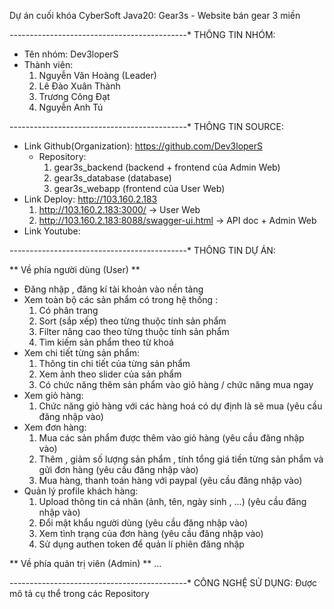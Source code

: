Dự án cuối khóa CyberSoft Java20: Gear3s - Website bán gear 3 miền

*-*-*-*-*-*-*-*-*-*-*-*-*-*-*-*-*-*-*-*-*-*-*-*-*-*-*-*-*-*-*-*-*-*-*-*-*-*-*-*-*-*-*-*-*
THÔNG TIN NHÓM:

* Tên nhóm: Dev3loperS
* Thành viên:
	1. Nguyễn Văn Hoàng (Leader)
	2. Lê Đào Xuân Thành
	3. Trương Công Đạt
	4. Nguyễn Anh Tú

*-*-*-*-*-*-*-*-*-*-*-*-*-*-*-*-*-*-*-*-*-*-*-*-*-*-*-*-*-*-*-*-*-*-*-*-*-*-*-*-*-*-*-*-*
THÔNG TIN SOURCE:

* Link Github(Organization): https://github.com/Dev3loperS
  * Repository:
	1. gear3s_backend (backend + frontend của Admin Web)
	2. gear3s_database (database)
	3. gear3s_webapp (frontend của User Web)
* Link Deploy: http://103.160.2.183
	1. http://103.160.2.183:3000/ -> User Web
	2. http://103.160.2.183:8088/swagger-ui.html -> API doc + Admin Web
* Link Youtube: 

*-*-*-*-*-*-*-*-*-*-*-*-*-*-*-*-*-*-*-*-*-*-*-*-*-*-*-*-*-*-*-*-*-*-*-*-*-*-*-*-*-*-*-*-*
THÔNG TIN DỰ ÁN:

** Về phía người dùng (User) **

* Đăng nhập , đăng kí tài khoản vào nền tảng
* Xem toàn bộ các sản phẩm có trong hệ thống :
	1. Có phân trang
	2. Sort (sắp xếp) theo từng thuộc tính sản phẩm
	3. Filter nâng cao theo từng thuộc tính sản phẩm
	4. Tìm kiếm sản phẩm theo từ khoá
* Xem chi tiết từng sản phẩm:
	1. Thông tin chi tiết của từng sản phẩm
	2. Xem ảnh theo slider của sản phẩm
	3. Có chức năng thêm sản phẩm vào giỏ hàng / chức năng mua ngay
* Xem giỏ hàng:
	1. Chức năng giỏ hàng với các hàng hoá có dự định là sẽ mua (yêu cầu đăng nhập vào)
* Xem đơn hàng:
	1. Mua các sản phẩm được thêm vào giỏ hàng (yêu cầu đăng nhập vào)
	2. Thêm , giảm số lượng sản phẩm , tính tổng giá tiền từng sản phẩm và gửi đơn hàng (yêu cầu đăng nhập vào)
	3. Mua hàng, thanh toán hàng với paypal (yêu cầu đăng nhập vào)
* Quản lý profile khách hàng:
	1. Upload thông tin cá nhân (ảnh, tên, ngày sinh , ...) (yêu cầu đăng nhập vào)
	2. Đổi mật khẩu người dùng (yêu cầu đăng nhập vào)
	3. Xem tình trạng của đơn hàng (yêu cầu đăng nhập vào)
	4. Sử dụng authen token để quản lí phiên đăng nhập
 
** Về phía quản trị viên (Admin) **
...

*-*-*-*-*-*-*-*-*-*-*-*-*-*-*-*-*-*-*-*-*-*-*-*-*-*-*-*-*-*-*-*-*-*-*-*-*-*-*-*-*-*-*-*-*
CÔNG NGHỆ SỬ DỤNG: Được mô tả cụ thể trong các Repository

